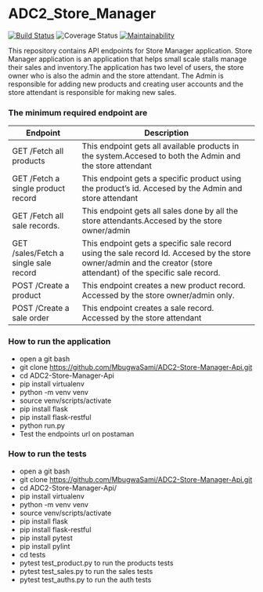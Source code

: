 # ADC2_Store_Manager

[![Build Status](https://travis-ci.org/MbugwaSami/ADC2-Store-Manager-Api.svg?branch=develop)](https://travis-ci.org/MbugwaSami/ADC2-Store-Manager-Api)
![Coverage Status](https://coveralls.io/repos/github/MbugwaSami/ADC2-Store-Manager-Api/badge.svg?branch=develop)
[![Maintainability](https://api.codeclimate.com/v1/badges/3144c99d9321102ed05c/maintainability)](https://codeclimate.com/github/MbugwaSami/ADC2-Store-Manager-Api/maintainability)

This repository  contains API endpoints for  Store Manager application. Store Manager application is an application that helps small scale stalls manage their sales and inventory.The application has two level of users, the store owner who is also the admin and the store attendant.
The Admin is responsible for adding new products and creating user accounts and the store attendant is responsible for making new sales.

### The minimum required endpoint are  
| Endpoint | Description |
| --- | --- |
|GET /Fetch all products	| This endpoint gets all available products in the system.Accesed to both the Admin and the store attendant|
|GET /Fetch a single product record	| This endpoint gets a specific product using the product’s id. Accesed by the Admin and store attendant|
|GET /Fetch all sale records.|This endpoint gets all sales done by all the store attendants.Accesed  by the store owner/admin |
|GET /sales/Fetch a single sale record	|This endpoint gets a specific sale record using the sale record Id. Accesed by the store owner/admin and the creator (store attendant) of the specific sale record.|
|POST /Create a product | This endpoint creates a new product record. Accessed by  the store owner/admin only.|
|POST /Create a sale order|This endpoint creates a sale record. Accessed by the store attendant|

### How to run the application

- open a git bash
- git clone https://github.com/MbugwaSami/ADC2-Store-Manager-Api.git
- cd ADC2-Store-Manager-Api
- pip install virtualenv
- python -m venv venv
- source venv/scripts/activate
- pip install flask
- pip install flask-restful
- python run.py
- Test the endpoints url on postaman


### How to run the tests 

- open a git bash
- git clone https://github.com/MbugwaSami/ADC2-Store-Manager-Api.git
- cd ADC2-Store-Manager-Api/
- pip install virtualenv
- python -m venv venv
- source venv/scripts/activate
- pip install flask
- pip install flask-restful
- pip install pytest
- pip install pylint
- cd tests
- pytest test_product.py to run the products tests
- pytest test_sales.py to run the sales tests
- pytest test_auths.py to run the auth tests


